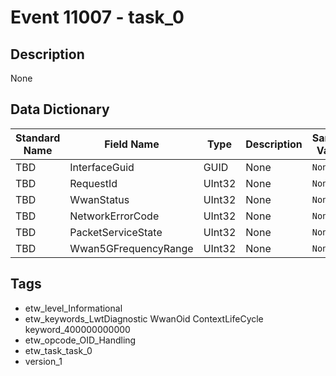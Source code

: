 # Event 11007 - task_0

## Description
None

## Data Dictionary
|Standard Name|Field Name|Type|Description|Sample Value|
|---|---|---|---|---|
|TBD|InterfaceGuid|GUID|None|`None`|
|TBD|RequestId|UInt32|None|`None`|
|TBD|WwanStatus|UInt32|None|`None`|
|TBD|NetworkErrorCode|UInt32|None|`None`|
|TBD|PacketServiceState|UInt32|None|`None`|
|TBD|Wwan5GFrequencyRange|UInt32|None|`None`|

## Tags
* etw_level_Informational
* etw_keywords_LwtDiagnostic WwanOid ContextLifeCycle keyword_400000000000
* etw_opcode_OID_Handling
* etw_task_task_0
* version_1